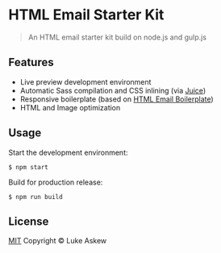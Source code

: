 # HTML Email Starter Kit

> An HTML email starter kit build on node.js and gulp.js

## Features

- Live preview development environment
- Automatic Sass compilation and CSS inlining (via [Juice](https://github.com/andrewrk/juice))
- Responsive boilerplate (based on [HTML Email Boilerplate](https://github.com/seanpowell/Email-Boilerplate))
- HTML and Image optimization

## Usage

Start the development environment:

```
$ npm start
```

Build for production release:

```
$ npm run build
```

## License

[MIT](http://opensource.org/licenses/MIT) Copyright &copy; Luke Askew
